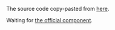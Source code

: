 The source code copy-pasted from [here](https://github.com/facebook/docusaurus/blob/HEAD/packages/docusaurus-theme-search-algolia/src/theme/SearchBar/).

Waiting for [the official component](https://github.com/algolia/docsearch/issues/689).
